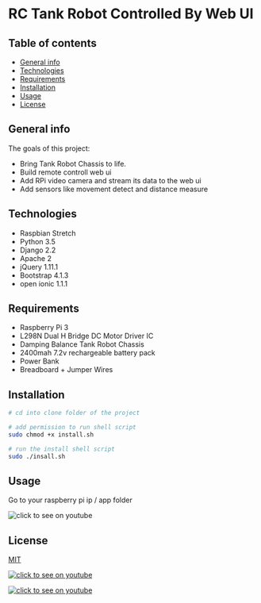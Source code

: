 # RC Tank Robot Controlled By Web UI

## Table of contents
* [General info](#general-info)
* [Technologies](#Technologies)
* [Requirements](#Requirements)
* [Installation](#Installation)
* [Usage](#Usage)
* [License](#License)

## General info
The goals of this project:
* Bring Tank Robot Chassis to life.
* Build remote controll web ui 
* Add RPi video camera and stream its data to the web ui 
* Add sensors like movement detect and distance measure

## Technologies
* Raspbian Stretch
* Python 3.5
* Django 2.2
* Apache 2
* jQuery 1.11.1
* Bootstrap 4.1.3
* open ionic 1.1.1

## Requirements
* Raspberry Pi 3
* L298N Dual H Bridge DC Motor Driver IC
* Damping Balance Tank Robot Chassis
* 2400mah 7.2v rechargeable battery pack
* Power Bank
* Breadboard + Jumper Wires

## Installation
```bash
# cd into clone folder of the project

# add permission to run shell script
sudo chmod +x install.sh

# run the install shell script
sudo ./insall.sh

```


## Usage
Go to your raspberry pi ip / app folder

![click to see on youtube](https://github.com/Roi/Raspberry-Pi-Web-Contorlled-RC-Tank-Robot-Camera/blob/master/images/web-remote-small.jpg)

## License
[MIT](https://choosealicense.com/licenses/mit/)



[![click to see on youtube](https://github.com/Roi/Raspberry-Pi-Web-Contorlled-RC-Tank-Robot-Camera/blob/master/images/tank1-small.jpg)](https://www.youtube.com/watch?v=tRUVguoNBvQ)

[![click to see on youtube](https://github.com/Roi/Raspberry-Pi-Web-Contorlled-RC-Tank-Robot-Camera/blob/master/images/tank2-small.jpg)](https://www.youtube.com/watch?v=8TKKN-tN8cY)

